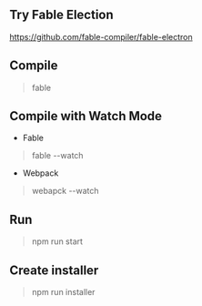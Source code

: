 ## Try Fable Election

https://github.com/fable-compiler/fable-electron

## Compile

> fable

## Compile with Watch Mode

- Fable

> fable --watch

- Webpack

> webapck --watch

## Run

> npm run start

## Create installer

> npm run installer